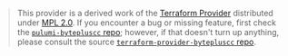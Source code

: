 > This provider is a derived work of the [Terraform Provider](https://github.com/byteplus-sdk/terraform-provider-bytepluscc)
> distributed under [MPL 2.0](https://www.mozilla.org/en-US/MPL/2.0/). If you encounter a bug or missing feature,
> first check the [`pulumi-bytepluscc` repo](https://github.com/byteplus-sdk/pulumi-bytepluscc/issues); however, if that doesn't turn up anything,
> please consult the source [`terraform-provider-bytepluscc` repo](https://github.com/byteplus-sdk/terraform-provider-bytepluscc/issues).
